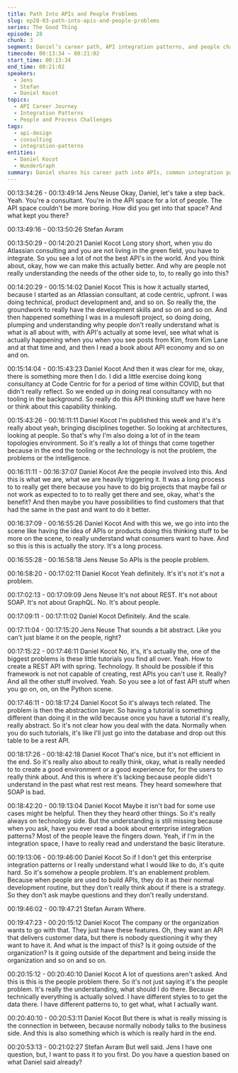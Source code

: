 ```yaml
---
title: Path Into APIs and People Problems
slug: ep28-03-path-into-apis-and-people-problems
series: The Good Thing
episode: 28
chunk: 3
segment: Daniel’s career path, API integration patterns, and people challenges
timecode: 00:13:34 – 00:21:02
start_time: 00:13:34
end_time: 00:21:02
speakers:
  - Jens
  - Stefan
  - Daniel Kocot
topics:
  - API Career Journey
  - Integration Patterns
  - People and Process Challenges
tags:
  - api-design
  - consulting
  - integration-patterns
entities:
  - Daniel Kocot
  - WunderGraph
summary: Daniel shares his career path into APIs, common integration patterns he sees, and how people and organizational factors often overshadow pure technical issues.
---
```

00:13:34:26 - 00:13:49:14
Jens Neuse
Okay, Daniel, let's take a step back. Yeah. You're a consultant. You're in the API space for a lot of people. The API space couldn't be more boring. How did you get into that space? And what kept you there?

00:13:49:16 - 00:13:50:26
Stefan Avram


00:13:50:29 - 00:14:20:21
Daniel Kocot
Long story short, when you do Atlassian consulting and you are not living in the green field, you have to integrate. So you see a lot of not the best API's in the world. And you think about, okay, how we can make this actually better. And why are people not really understanding the needs of the other side to, to, to really go into this?

00:14:20:29 - 00:15:14:02
Daniel Kocot
This is how it actually started, because I started as an Atlassian consultant, at code centric, upfront. I was doing technical, product development and, and so on. So really the, the groundwork to really have the development skills and so on and so on. And then happened something I was in a mulesoft project, so doing doing, plumping and understanding why people don't really understand what is what is all about with, with API's actually at some level, see what what is actually happening when you when you see posts from Kim, from Kim Lane and at that time and, and then I read a book about API economy and so on and on.

00:15:14:04 - 00:15:43:23
Daniel Kocot
And then it was clear for me, okay, there is something more then I do. I did a little exercise doing kong consultancy at Code Centric for for a period of time within COVID, but that didn't really reflect. So we ended up in doing real consultancy with no tooling in the background. So really do this API thinking stuff we have here or think about this capability thinking.

00:15:43:26 - 00:16:11:11
Daniel Kocot
I'm published this week and it's it's really about yeah, bringing disciplines together. So looking at architectures, looking at people. So that's why I'm also doing a lot of in the team topologies environment. So it's really a lot of things that come together because in the end the tooling or the technology is not the problem, the problems or the intelligence.

00:16:11:11 - 00:16:37:07
Daniel Kocot
Are the people involved into this. And this is what we are, what we are heavily triggering it. It was a long process to to really get there because you have to do big projects that maybe fail or not work as expected to to to really get there and see, okay, what's the benefit? And then maybe you have possibilities to find customers that that had the same in the past and want to do it better.

00:16:37:09 - 00:16:55:26
Daniel Kocot
And with this we, we go into into the scene like having the idea of APIs or products doing this thinking stuff to be more on the scene, to really understand what consumers want to have. And so this is this is actually the story. It's a long process.

00:16:55:28 - 00:16:58:18
Jens Neuse
So APIs is the people problem.

00:16:58:20 - 00:17:02:11
Daniel Kocot
Yeah definitely. It's it's not it's not a problem.

00:17:02:13 - 00:17:09:09
Jens Neuse
It's not about REST. It's not about SOAP. It's not about GraphQL. No. It's about people.

00:17:09:11 - 00:17:11:02
Daniel Kocot
Definitely. And the scale.

00:17:11:04 - 00:17:15:20
Jens Neuse
That sounds a bit abstract. Like you can't just blame it on the people, right?

00:17:15:22 - 00:17:46:11
Daniel Kocot
No, it's, it's actually the, one of the biggest problems is these little tutorials you find all over. Yeah. How to create a REST API with spring. Technology. It should be possible if this framework is not not capable of creating, rest APIs you can't use it. Really? And all the other stuff involved. Yeah. So you see a lot of fast API stuff when you go on, on, on the Python scene.

00:17:46:11 - 00:18:17:24
Daniel Kocot
So it's always tech related. The problem is then the abstraction layer. So having a tutorial is something different than doing it in the wild because once you have a tutorial it's really, really abstract. So it's not clear how you deal with the data. Normally when you do such tutorials, it's like I'll just go into the database and drop out this table to be a rest API.

00:18:17:26 - 00:18:42:18
Daniel Kocot
That's nice, but it's not efficient in the end. So it's really also about to really think, okay, what is really needed to to create a good environment or a good experience for, for the users to really think about. And this is where it's lacking because people didn't understand in the past what rest rest means. They heard somewhere that SOAP is bad.

00:18:42:20 - 00:19:13:04
Daniel Kocot
Maybe it isn't bad for some use cases might be helpful. Then they they heard other things. So it's really always on technology side. But the understanding is still missing because when you ask, have you ever read a book about enterprise integration patterns? Most of the people leave the fingers down. Yeah, if I'm in the integration space, I have to really read and understand the basic literature.

00:19:13:06 - 00:19:46:00
Daniel Kocot
So if I don't get this enterprise integration patterns or I really understand what I would like to do, it's quite hard. So it's somehow a people problem. It's an enablement problem. Because when people are used to build APIs, they do it as their normal development routine, but they don't really think about if there is a strategy. So they don't ask maybe questions and they don't really understand.

00:19:46:02 - 00:19:47:21
Stefan Avram
Where.

00:19:47:23 - 00:20:15:12
Daniel Kocot
The company or the organization wants to go with that. They just have these features. Oh, they want an API that delivers customer data, but there is nobody questioning it why they want to have it. And what is the impact of this? Is it going outside of the organization? Is it going outside of the department and being inside the organization and so on and so on.

00:20:15:12 - 00:20:40:10
Daniel Kocot
A lot of questions aren't asked. And this is this is the people problem there. So it's not just saying it's the people problem. It's really the understanding, what should I do there. Because technically everything is actually solved. I have different styles to to get the data there. I have different patterns to, to get what, what I actually want.

00:20:40:10 - 00:20:53:11
Daniel Kocot
But there is what is really missing is the connection in between, because normally nobody talks to the business side. And this is also something which is which is really hard in the end.

00:20:53:13 - 00:21:02:27
Stefan Avram
But well said. Jens I have one question, but, I want to pass it to you first. Do you have a question based on what Daniel said already?



